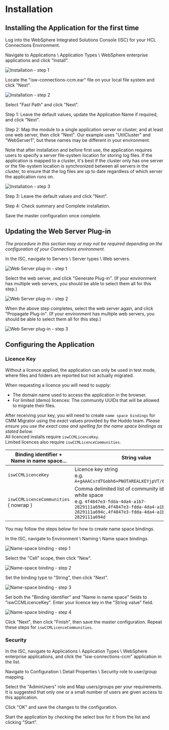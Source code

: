 # Installation

## Installing the Application for the first time

Log into the WebSphere Integrated Solutions Console (ISC) for your HCL Connections Environment.

Navigate to Applications \ Application Types \ WebSphere enterprise applications and click "Install".

![Installation - step 1](/assets/ccm-migrator/install01.png)

Locate the "isw-connections-ccm.ear" file on your local file system and click "Next".

![Installation - step 2](/assets/ccm-migrator/install02.png)

Select "Fast Path" and click "Next".

Step 1: Leave the default values, update the Application Name if required, and click "Next".

Step 2: Map the module to a single application server or cluster, and at least
one web server, then click "Next". Our example uses "UtilCluster" and "WebServer1",
but these names may be different in your environment.

Note that after installation and before first use, the application requires users
to specify a server file-system location for storing log files. If the application
is mapped to a cluster, it's best if the cluster only has one server or the
file-system location is synchronized between all servers in the cluster, to ensure
that the log files are up to date regardless of which server the application runs on.

![Installation - step 3](/assets/ccm-migrator/install03.png)

Step 3: Leave the default values and click "Next".

Step 4: Check summary and Complete installation.

Save the master configuration once complete.

## Updating the Web Server Plug-in

_The procedure in this section may or may not be required depending on the configuration of your Connections environment._

In the ISC, navigate to Servers \ Server types \ Web servers.

![Web Server plug-in - step 1](/assets/ccm-migrator/webserver-plugin01.png)

Select the web server, and click "Generate Plug-in". (If your environment has multiple web servers, you should be able to select them all for this step.)

![Web Server plug-in - step 2](/assets/ccm-migrator/webserver-plugin02.png)

When the above step completes, select the web server again, and click "Propagate Plug-in". (If your environment has multiple web servers, you should be able to select them all for this step.)

![Web Server plug-in - step 3](/assets/ccm-migrator/webserver-plugin03.png)

## Configuring the Application

### Licence Key
Without a licence applied, the application can only be used in test mode, where files and folders are reported but not actually migrated.

When requesting a licence you will need to supply:

- The domain name used to access the application in the browser.
- For limited (demo) licences: The community UUIDs that will be allowed to migrate their files.

After receiving your key, you will need to create `name space bindings`
for CMM Migrator using the _exact_ values provided by the Huddo team.
_Please ensure you use the exact case and spelling for the name space bindings as stated below._<br>
All licenced installs require `iswCCMLicenceKey`.<br>
Limited licences also require `iswCCMLicenceCommunities`.

| Binding identifier +<br> Name in name space... | String value |
|------------------------------------------------|--------------|
| `iswCCMLicenceKey`                             | Licence key string<br>e.g. `A+gAAACsrdTGobh6+PNOTAREALKEYjpVT/6AgMY4SxyOM2ZQ` |
| `iswCCMLicenceCommunities` { nowrap }          | Comma delimited list of community ids without white space<br>e.g. `4f4847e3-fdda-4da4-a1b7-2829111a694b,4f4847e3-fdda-4da4-a1b7-2829111a694c,4f4847e3-fdda-4da4-a1b7-2829111a694d` |

You may follow the steps below for how to create name space bindings.

In the ISC, navigate to Environment \ Naming \ Name space bindings.

![Name-space binding - step 1](/assets/ccm-migrator/namespace-binding01.png)

Select the "Cell" scope, then click "New".

![Name-space binding - step 2](/assets/ccm-migrator/namespace-binding02.png)

Set the binding type to "String", then click "Next".

![Name-space binding - step 3](/assets/ccm-migrator/namespace-binding03.png)

Set both the "Binding identifier" and "Name in name space" fields to "iswCCMLicenceKey". Enter your licence key in the "String value" field.

![Name-space binding - step 4](/assets/ccm-migrator/namespace-binding04.png)

Click "Next", then click "Finish", then save the master configuration. Repeat these steps for `iswCCMLicenceCommunities`.

### Security

In the ISC, navigate to Applications \ Application Types \ WebSphere enterprise
applications, and click the "isw-connections-ccm" application in the list.

Navigate to Configuration \ Detail Properties \ Security role to user/group mapping.

Select the "AdminUsers" role and Map users/groups per your requirements. It is
suggested that only one or a small number of users are given access to this application.

Click "OK" and save the changes to the configuration.

Start the application by checking the select box for it from the list and clicking "Start".
